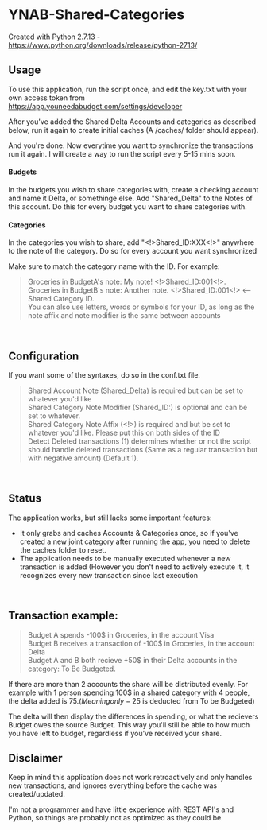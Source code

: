 # YNAB-Shared-Categories
Created with Python 2.7.13 - https://www.python.org/downloads/release/python-2713/
<br>

## Usage
To use this application, run the script once, and edit the key.txt with your own access token from https://app.youneedabudget.com/settings/developer

After you've added the Shared Delta Accounts and categories as described below, run it again to create initial caches (A /caches/ folder should appear). 

And you're done. Now everytime you want to synchronize the transactions run it again. I will create a way to run the script every 5-15 mins soon.

#### Budgets
In the budgets you wish to share categories with, create a checking account and name it Delta, or somethinge else. 
Add "Shared_Delta" to the Notes of this account. Do this for every budget you want to share categories with.

#### Categories
In the categories you wish to share, add "<!>Shared_ID:XXX<!>" anywhere to the note of the category. Do so for every account you want synchronized

Make sure to match the category name with the ID. For example: 
> Groceries in BudgetA's note: My note! <!>Shared_ID:001<!>. <br>
> Groceries in BudgetB's note: Another note. <!>Shared_ID:001<!> <-- Shared Category ID. <br>
You can also use letters, words or symbols for your ID, as long as the note affix and note modifier is the same between accounts
<br>

## Configuration
If you want some of the syntaxes, do so in the conf.txt file.
> Shared Account Note (Shared_Delta) is required but can be set to whatever you'd like <br>
> Shared Category Note Modifier (Shared_ID:) is optional and can be set to whatever. <br>
> Shared Category Note Affix (<!>) is required and but be set to whatever you'd like. Please put this on both sides of the ID <br>
> Detect Deleted transactions (1) determines whether or not the script should handle deleted transactions (Same as a regular transaction but with negative amount) (Default 1).
<br>

## Status
The application works, but still lacks some important features:
 - It only grabs and caches Accounts & Categories once, so if you've created a new joint category after running the app, 
 you need to delete the caches folder to reset.
 - The application needs to be manually executed whenever a new transaction is added (However you don't need to actively execute it, it recognizes every new transaction since last execution
<br>

## Transaction example: 
> Budget A spends -100$ in Groceries, in the account Visa <br>
> Budget B receives a transaction of -100$ in Groceries, in the account Delta <br>
> Budget A and B both recieve +50$ in their Delta accounts in the category: To Be Budgeted. <br>

If there are more than 2 accounts the share will be distributed evenly. For example with 1 person spending 100$ in a shared category with 4 people, the delta added is 75$. (Meaning only -25$ is deducted from To be Budgeted)

The delta will then display the differences in spending, or what the recievers Budget owes the source Budget.
This way you'll still be able to how much you have left to budget, regardless if you've received your share.
<br>

## Disclaimer
Keep in mind this application does not work retroactively and only handles new transactions, and ignores everything before the cache was created/updated.

I'm not a programmer and have little experience with REST API's and Python, so things are probably not as optimized as they could be.
